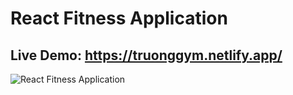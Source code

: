 # React Fitness Application

## Live Demo: https://truonggym.netlify.app/

![React Fitness Application](https://i.ibb.co/Yt9spGc/image.png)
